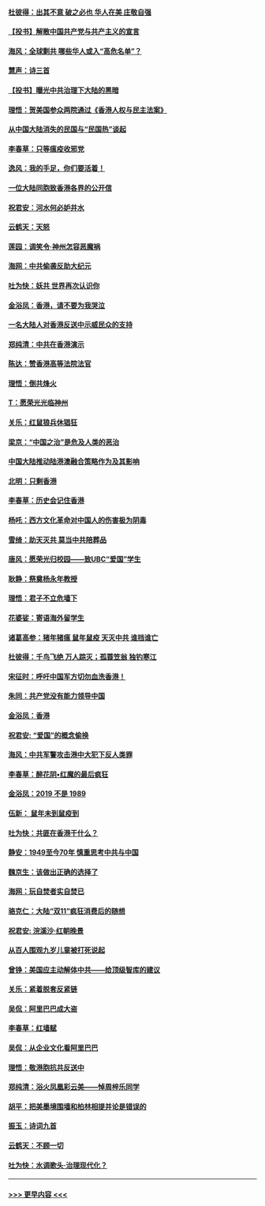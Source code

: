 #### [杜彼得：出其不意 破之必也 华人在美 庄敬自强](../pages/nsc993/n11679554.md?t=11261522) 
#### [【投书】解散中国共产党与共产主义的宣言](../pages/nsc993/n11679177.md?t=11261522) 
#### [海风：全球剿共 哪些华人或入“高危名单”？](../pages/nsc993/n11678617.md?t=11261522) 
#### [慧声：诗三首](../pages/nsc993/n11678848.md?t=11261522) 
#### [【投书】曝光中共治理下大陆的黑暗](../pages/nsc993/n11678674.md?t=11261522) 
#### [理悟：贺美国参众两院通过《香港人权与民主法案》](../pages/nsc993/n11678104.md?t=11261522) 
#### [从中国大陆消失的民国与“民国热”谈起](../pages/nsc993/n11678075.md?t=11261522) 
#### [李春草：只等瘟疫收邪党](../pages/nsc993/n11677308.md?t=11261522) 
#### [逸风：我的手足，你们要活着！](../pages/nsc993/n11676352.md?t=11261522) 
#### [一位大陆同胞致香港各界的公开信](../pages/nsc993/n11675761.md?t=11261522) 
#### [祝君安：河水何必妒井水](../pages/nsc993/n11675746.md?t=11261522) 
#### [云鹤天：天怒](../pages/nsc993/n11675718.md?t=11261522) 
#### [莲园：调笑令‧神州怎容恶魔祸](../pages/nsc993/n11675648.md?t=11261522) 
#### [海网：中共偷袭反助大纪元](../pages/nsc993/n11673515.md?t=11261522) 
#### [吐为快：妖共 世界再次认识你](../pages/nsc993/n11673506.md?t=11261522) 
#### [金浴凤：香港，请不要为我哭泣](../pages/nsc993/n11673248.md?t=11261522) 
#### [一名大陆人对香港反送中示威民众的支持](../pages/nsc993/n11672615.md?t=11261522) 
#### [郑纯清：中共在香港演示](../pages/nsc993/n11670539.md?t=11261522) 
#### [陈达：赞香港高等法院法官](../pages/nsc993/n11669542.md?t=11261522) 
#### [理悟：倒共烽火](../pages/nsc993/n11668844.md?t=11261522) 
#### [T：愿荣光光临神州](../pages/nsc993/n11668421.md?t=11261522) 
#### [关乐：红鼠狼兵休猖狂](../pages/nsc993/n11668378.md?t=11261522) 
#### [梁京：“中国之治”是危及人类的恶治](../pages/nsc993/n11668328.md?t=11261522) 
#### [中国大陆推动陆港澳融合策略作为及其影响](../pages/nsc993/n11668157.md?t=11261522) 
#### [北明：只剩香港](../pages/nsc993/n11668002.md?t=11261522) 
#### [李春草：历史会记住香港](../pages/nsc993/n11667927.md?t=11261522) 
#### [杨吒：西方文化革命对中国人的伤害极为阴毒](../pages/nsc993/n11664521.md?t=11261522) 
#### [雪绮：助天灭共 莫当中共陪葬品](../pages/nsc993/n11662650.md?t=11261522) 
#### [唐风：愿荣光归校园——致UBC“爱国”学生](../pages/nsc993/n11662194.md?t=11261522) 
#### [耿静：祭奠杨永年教授](../pages/nsc993/n11662514.md?t=11261522) 
#### [理悟：君子不立危墙下](../pages/nsc993/n11662172.md?t=11261522) 
#### [花婆娑：寄语海外留学生](../pages/nsc993/n11662121.md?t=11261522) 
#### [诸葛高参：猪年猪瘟 鼠年鼠疫 天灭中共 谁挡谁亡](../pages/nsc993/n11661980.md?t=11261522) 
#### [杜彼得：千鸟飞绝 万人踪灭；孤蓑笠翁 独钓寒江](../pages/nsc993/n11661170.md?t=11261522) 
#### [宋征时：呼吁中国军方切勿血洗香港！](../pages/nsc993/n11415318.md?t=11261522) 
#### [朱同：共产党没有能力领导中国](../pages/nsc993/n11660421.md?t=11261522) 
#### [金浴凤：香港](../pages/nsc993/n11660419.md?t=11261522) 
#### [祝君安: “爱国”的概念偷换](../pages/nsc993/n11659706.md?t=11261522) 
#### [海风：中共军警攻击港中大犯下反人类罪](../pages/nsc993/n11659632.md?t=11261522) 
#### [李春草：醉花阴•红魔的最后疯狂](../pages/nsc993/n11659287.md?t=11261522) 
#### [金浴凤：2019 不是 1989](../pages/nsc993/n11657663.md?t=11261522) 
#### [伍新： 鼠年未到鼠疫到](../pages/nsc993/n11655098.md?t=11261522) 
#### [吐为快：共匪在香港干什么？](../pages/nsc993/n11654891.md?t=11261522) 
#### [静安：1949至今70年 慎重思考中共与中国](../pages/nsc993/n11651244.md?t=11261522) 
#### [魏京生：该做出正确的选择了](../pages/nsc993/n11653084.md?t=11261522) 
#### [海网：玩自焚者实自焚已](../pages/nsc993/n11652423.md?t=11261522) 
#### [骆克仁：大陆“双11”疯狂消费后的随想](../pages/nsc993/n11652305.md?t=11261522) 
#### [祝君安: 浣溪沙·红朝晚景](../pages/nsc993/n11652258.md?t=11261522) 
#### [从百人围观九岁儿童被打死说起](../pages/nsc993/n11651030.md?t=11261522) 
#### [曾铮：美国应主动解体中共——给顶级智库的建议](../pages/nsc993/n11649888.md?t=11261522) 
#### [关乐：紧着脱套反紧链](../pages/nsc993/n11649069.md?t=11261522) 
#### [吴侃：阿里巴巴成大盗](../pages/nsc993/n11645523.md?t=11261522) 
#### [李春草：红墙赋](../pages/nsc993/n11646389.md?t=11261522) 
#### [吴侃：从企业文化看阿里巴巴](../pages/nsc993/n11645476.md?t=11261522) 
#### [理悟：敬港胞抗共反送中](../pages/nsc993/n11645466.md?t=11261522) 
#### [郑纯清：浴火凤凰彩云美——悼周梓乐同学](../pages/nsc993/n11645155.md?t=11261522) 
#### [胡平：把美墨境围墙和柏林相提并论是错误的](../pages/nsc993/n11645134.md?t=11261522) 
#### [振玉：诗词九首](../pages/nsc993/n11644081.md?t=11261522) 
#### [云鹤天：不顾一切](../pages/nsc993/n11643508.md?t=11261522) 
#### [吐为快：水调歌头·治理现代化？](../pages/nsc993/n11643485.md?t=11261522) 

----
#### [ >>> 更早内容 <<< ](../indexes/nsc993-earlier.md)
